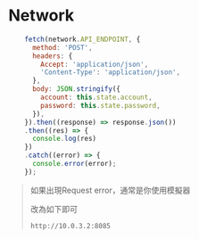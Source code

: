 # Network

```javascript
    fetch(network.API_ENDPOINT, {
      method: 'POST',
      headers: {
        Accept: 'application/json',
        'Content-Type': 'application/json',
      },
      body: JSON.stringify({
        account: this.state.account,
        password: this.state.password,
      }),
    }).then((response) => response.json())
    .then((res) => {
      console.log(res)
    })
    .catch((error) => {
      console.error(error);
    });
```

> 如果出現Request error，通常是你使用模擬器
>
> 改為如下即可
>
> ```text
> http://10.0.3.2:8085
> ```

